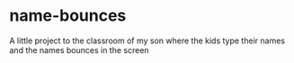 # name-bounces
A little project to the classroom of my son where the kids type their names and the names bounces in the screen
